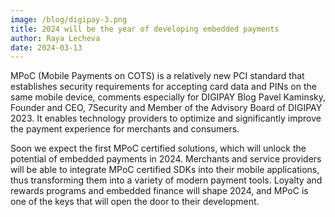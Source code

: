 ```yaml
---
image: /blog/digipay-3.png
title: 2024 will be the year of developing embedded payments
author: Raya Lecheva
date: 2024-03-13
---
```


MPoC (Mobile Payments on COTS) is a relatively new PCI standard that establishes security requirements for accepting card data and PINs on the same mobile device, comments especially for DIGIPAY Blog Pavel Kaminsky, Founder and CEO, 7Security and Member of the Advisory Board of DIGIPAY 2023. It enables technology providers to optimize and significantly improve the payment experience for merchants and consumers.

Soon we expect the first MPoC certified solutions, which will unlock the potential of embedded payments in 2024. Merchants and service providers will be able to integrate MPoC certified SDKs into their mobile applications, thus transforming them into a variety of modern payment tools. Loyalty and rewards programs and embedded finance will shape 2024, and MPoC is one of the keys that will open the door to their development.
